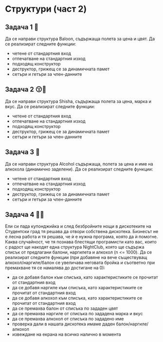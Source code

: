 # Структури (част 2)

## Задача 1 🎈
Да се направи структура Baloon, съдържаща полета за цена и цвят. Да се реализират следните функции:
  - четене от стандартния вход
  - отпечатване на стандартния изход
  - подходящ конструктор
  - деструктор, грижещ се за динамичната памет
  - сетъри и гетъри за член-данните

## Задача 2 😗💨
Да се направи структура Shisha, съдържаща полета за цена, марка и вкус. Да се реализират следните функции:
  - четене от стандартния вход
  - отпечатване на стандартния изход
  - подходящ конструктор
  - деструктор, грижещ се за динамичната памет
  - сетъри и гетъри за член-данните

## Задача 3 🥃
Да се направи структура Alcohol съдържаща, полета за цена и име на алкохола (динамично заделени). Да се реализират следните 
функции:
  - четене от стандартния вход
  - отпечатване на стандартния изход
  - подходящ конструктор
  - деструктор, грижещ се за динамичната памет
  - сетъри и гетъри за член-данните

## Задача 4 🕺💃
Ели си пада купонджийка и след безбройните нощи в дискотеките на Студентски град тя решава да отвори собствена дискотека. 
Бизнесът не е лесна работа и тя решава, че ѝ е нужна програма, която да ѝ помогне. Каква случайност, че тя познава блестящи 
програмисти като вас, които с радост ще накодят една структура NightClub, която ще съдържа списък от предлагани балони, наргилета 
и алкохол (n <= 1000). Да се реализират следните функции (при добавяне на вече съществуващ алкохол/наргиле/балон се увеличава 
неговата бройка и съответно при премахване тя се намалява до достигане на 0):
  - да се добавя балон към списъка, като характеристиките се прочитат от стандартния вход
  - да се добавя наргиле към списъка, като характеристиките се прочитат от стандартния вход
  - да се добавя алкохол към списъка, като характеристиките се прочитат от стандартния вход
  - да се премахва балон от списъка по зададен цвят
  - да се премахва наргиле от списъка по зададена марка и вкус
  - да се премахва алкохол от списъка по зададено име
  - проверка дали в нашата дискотека имаме даден балон/наргиле/алкохол
  - извеждане на екрана на всичко налично в момента
